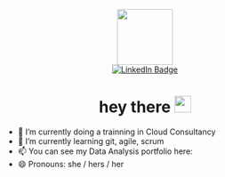 <div id="header" align="center">
  <img src="https://media.giphy.com/media/jTHti8z6rjrUZmBgOp/giphy.gif" width="100"/>
  
  <div id="badges">
  <a href="https://www.linkedin.com/in/cristianacosta1901/">
    <img src="https://img.shields.io/badge/LinkedIn-blue?style=for-the-badge&logo=linkedin&logoColor=white" alt="LinkedIn Badge"/>
  </a>
</div>
  
  <h1>
  hey there
  <img src="https://media.giphy.com/media/hvRJCLFzcasrR4ia7z/giphy.gif" width="30px"/>
</h1>
</div>

- 🔭 I’m currently doing a trainning in Cloud Consultancy
- 🌱 I’m currently learning git, agile, scrum 
- 📫 You can see my Data Analysis portfolio here: 
- 😄 Pronouns: she / hers / her

